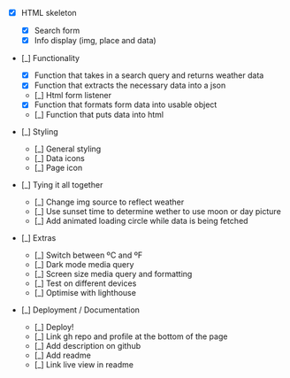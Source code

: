 -   [x] HTML skeleton

    -   [x] Search form
    -   [x] Info display (img, place and data)

-   [_] Functionality

    -   [x] Function that takes in a search query and returns weather data
    -   [x] Function that extracts the necessary data into a json
    -   [_] Html form listener
    -   [x] Function that formats form data into usable object
    -   [_] Function that puts data into html

-   [_] Styling

    -   [_] General styling
    -   [_] Data icons
    -   [_] Page icon

-   [_] Tying it all together

    -   [_] Change img source to reflect weather
    -   [_] Use sunset time to determine wether to use moon or day picture
    -   [_] Add animated loading circle while data is being fetched

-   [_] Extras

    -   [_] Switch between ºC and ºF
    -   [_] Dark mode media query
    -   [_] Screen size media query and formatting
    -   [_] Test on different devices
    -   [_] Optimise with lighthouse

-   [_] Deployment / Documentation
    -   [_] Deploy!
    -   [_] Link gh repo and profile at the bottom of the page
    -   [_] Add description on github
    -   [_] Add readme
    -   [_] Link live view in readme

